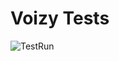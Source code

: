 # Voizy Tests

![TestRun](https://winapps-solutions-llc.s3.us-west-2.amazonaws.com/portfolio/voizy/demos/java_server_test_runs/2025_03_21/java_test_2025_03_22_run1_scaleddown.png)